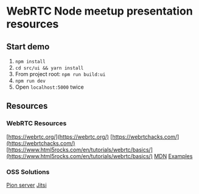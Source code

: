 # WebRTC Node meetup presentation resources

## Start demo

1. `npm install`
2. `cd src/ui && yarn install`
3. From project root: `npm run build:ui`
4. `npm run dev`
5. Open `localhost:5000` twice


## Resources

### WebRTC Resources
[https://webrtc.org/](https://webrtc.org/)
[https://webrtchacks.com/](https://webrtchacks.com/)
[https://www.html5rocks.com/en/tutorials/webrtc/basics/](https://www.html5rocks.com/en/tutorials/webrtc/basics/)
[MDN](https://developer.mozilla.org/en-US/docs/Web/API/WebRTC_API#webrtc_concepts_and_usage)
[Examples](https://webrtc.github.io/samples/)

### OSS Solutions
[Pion server](https://pionion.github.io/)
[Jitsi](https://jitsi.org/)
